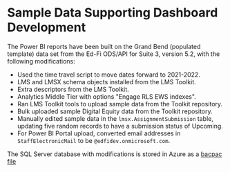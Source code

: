 # Sample Data Supporting Dashboard Development

The Power BI reports have been built on the Grand Bend (populated template) data
set from the Ed-Fi ODS/API for Suite 3, version 5.2, with the following
modifications:

* Used the time travel script to move dates forward to 2021-2022.
* LMS and LMSX schema objects installed from the LMS Toolkit.
* Extra descriptors from the LMS Toolkit.
* Analytics Middle Tier with options "Engage RLS EWS indexes".
* Ran LMS Toolkit tools to upload sample data from the Toolkit repository.
* Bulk uploaded sample Digital Equity data from the Toolkit repository.
* Manually edited sample data in the `lmsx.AssignmentSubmission` table, updating
  five random records to have a submission status of Upcoming.
* For Power BI Portal upload, converted email addresses in `StaffElectronicMail`
  to be `@edfidev.onmicrosoft.com`.

The SQL Server database with modifications is stored in Azure as a [bacpac
file](https://odsassets.blob.core.windows.net/public/StudentEngagementStarterKit/GrandBend-for-Engage-Online-Learners.bacpac)
